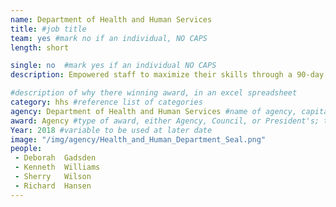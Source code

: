 ```yaml
---
name: Department of Health and Human Services
title: #job title
team: yes #mark no if an individual, NO CAPS
length: short

single: no  #mark yes if an individual NO CAPS
description: Empowered staff to maximize their skills through a 90-day rotational program for Centers of Medicare and Medicaid Services employees. This program has  improved employee morale, maximized efficiency,  promoted developmental opportunities, and transformed the culture of staff.

#description of why there winning award, in an excel spreadsheet
category: hhs #reference list of categories
agency: Department of Health and Human Services #name of agency, capitalize first letter of each name
award: Agency #type of award, either Agency, Council, or President's; this is case sensitive so make sure to match the options listed exactly. This section generates the format of the card
Year: 2018 #variable to be used at later date
image: "/img/agency/Health_and_Human_Department_Seal.png"
people:
 - Deborah	Gadsden
 - Kenneth	Williams
 - Sherry	Wilson
 - Richard	Hansen
---
```

